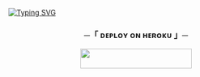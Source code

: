 
[![Typing SVG](https://readme-typing-svg.herokuapp.com/?lines=WELCOME+TO+Sonaa+MUSIC)](https://github.com/code663/InflexMusicBot)



</p>

<h3 align="center">
    ─「 ᴅᴇᴩʟᴏʏ ᴏɴ ʜᴇʀᴏᴋᴜ 」─
</h3>

<p align="center"><a href="https://dashboard.heroku.com/new?template=https://github.com/code663/InflexMusicBot"> <img src="https://img.shields.io/badge/Deploy%20On%20Heroku-00FF00?style=for-the-badge&logo=heroku" width="220" height="38.45"/></a></p>

<h3 align="center">
